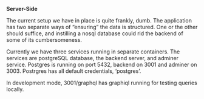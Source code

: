 **Server-Side**

The current setup we have in place is quite frankly, dumb. The application has two separate ways of “ensuring” the data is structured. One or the other should suffice, and instilling a nosql database could rid the backend of some of its cumbersomeness.

Currently we have three services running in separate containers. The services are postgreSQL database, the backend server, and adminer service. Postgres is running on port 5432, backend on 3001 and adminer on 3003. Postrgres has all default credentials, ‘postgres’. 

In development mode, 3001/graphql has graphiql running for testing queries locally.
